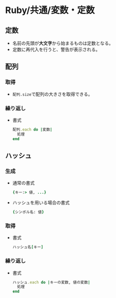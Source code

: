 # Ruby/共通/変数・定数

## 定数

- 名前の先頭が**大文字**から始まるものは定数となる。
- 定数に再代入を行うと、警告が表示される。

## 配列

### 取得

- `配列.size`で配列の大きさを取得できる。

### 繰り返し

- 書式

  ```ruby
  配列.each do |変数|
    処理
  end
  ```

## ハッシュ

### 生成

- 通常の書式

  ```ruby
  {キー:> 値, ...}
  ```

- ハッシュを用いる場合の書式

  ```ruby
  {シンボル名: 値}
  ```

### 取得

- 書式

  ```ruby
  ハッシュ名[キー]
  ```

### 繰り返し

- 書式

  ```ruby
  ハッシュ.each do |キーの変数, 値の変数|
    処理
  end
  ```
